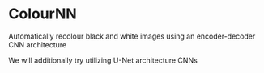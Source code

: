 # ColourNN
Automatically recolour black and white images using an encoder-decoder CNN architecture

We will additionally try utilizing U-Net architecture CNNs
